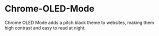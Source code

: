 # Chrome-OLED-Mode
Chrome OLED Mode adds a pitch black theme to websites, making them high contrast and easy to read at night.
